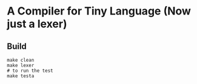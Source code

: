 # A Compiler for Tiny Language (Now just a lexer)

## Build

```
make clean
make lexer
# to run the test
make testa
```
